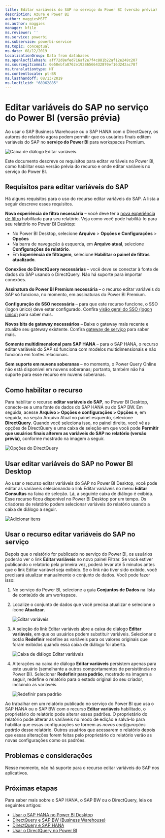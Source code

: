 ```yaml
---
title: Editar variáveis do SAP no serviço do Power BI (versão prévia)
description: Azure e Power BI
author: maggiesMSFT
ms.author: maggies
manager: kfile
ms.reviewer: ''
ms.service: powerbi
ms.subservice: powerbi-service
ms.topic: conceptual
ms.date: 08/12/2019
LocalizationGroup: Data from databases
ms.openlocfilehash: aff72d8efed716af2e7f4c881b22af12e248c207
ms.sourcegitcommit: 0e50ebfa8762e19286566432870ef16d242ac78f
ms.translationtype: HT
ms.contentlocale: pt-BR
ms.lasthandoff: 08/13/2019
ms.locfileid: "68962885"
---
```

# <a name="edit-sap-variables-in-the-power-bi-service-preview"></a>Editar variáveis do SAP no serviço do Power BI (versão prévia)

Ao usar o SAP Business Warehouse ou o SAP HANA com o DirectQuery, os autores de relatório agora podem permitir que os usuários finais editem variáveis do SAP no **serviço do Power BI** para workspaces Premium.

![Caixa de diálogo Editar variáveis](media/service-edit-sap-variables/sap-edit-variables-dialog.png)

Este documento descreve os requisitos para editar variáveis no Power BI, como habilitar essa versão prévia do recurso e onde editar variáveis no serviço do Power BI.

## <a name="requirements-for-sap-edit-variables"></a>Requisitos para editar variáveis do SAP

Há alguns requisitos para o uso do recurso editar variáveis do SAP. A lista a seguir descreve esses requisitos.

**Nova experiência de filtro necessária** – você deve ter a [nova experiência de filtro](power-bi-report-filter.md) habilitada para seu relatório. Veja como você pode habilitá-lo para seu relatório no Power BI Desktop:
- No Power BI Desktop, selecione **Arquivo** > **Opções e Configurações** > **Opções**
- Na barra de navegação à esquerda, em **Arquivo atual**, selecione **Configurações de relatório**.
- Em **Experiência de filtragem**, selecione **Habilitar o painel de filtros atualizado**.

**Conexões do DirectQuery necessárias** – você deve se conectar à fonte de dados do SAP usando o DirectQuery. Não há suporte para importar conexões.

**Assinatura do Power BI Premium necessária** – o recurso editar variáveis do SAP só funciona, no momento, em assinaturas do Power BI Premium.

**Configuração de SSO necessária** – para que este recurso funcione, o SSO (logon único) deve estar configurado. Confira [visão geral do SSO (logon único)](service-gateway-sso-overview.md) para saber mais.

**Novos bits de gateway necessários** – Baixe o gateway mais recente e atualize seu gateway existente. Confira [gateway de serviço](service-gateway-onprem.md) para saber mais.

**Somente multidimensional para SAP HANA** – para o SAP HANA, o recurso editar variáveis do SAP só funciona com modelos multidimensionais e não funciona em fontes relacionais.

**Sem suporte em nuvens soberanas** – no momento, o Power Query Online não está disponível em nuvens soberanas; portanto, também não há suporte para esse recurso em nuvens soberanas.

## <a name="how-to-enable-the-feature"></a>Como habilitar o recurso

Para habilitar o recurso **editar variáveis do SAP**, no Power BI Desktop, conecte-se a uma fonte de dados do SAP HANA ou do SAP BW. Em seguida, acesse **Arquivo > Opções e configurações > Opções** e, em seguida, na seção Arquivo Atual no painel esquerdo, selecione **DirectQuery**. Quando você seleciona isso, no painel direito, você vê as opções de DirectQuery e uma caixa de seleção em que você pode **Permitir que usuários finais alterem as variáveis do SAP no relatório (versão prévia)**, conforme mostrado na imagem a seguir.

![Opções do DirectQuery](media/service-edit-sap-variables/sap-preview-setting-in-desktop.png)

## <a name="use-sap-edit-variables-in-power-bi-desktop"></a>Usar editar variáveis do SAP no Power BI Desktop

Ao usar o recurso editar variáveis do SAP no Power BI Desktop, você pode editar as variáveis selecionando o link Editar variáveis no menu **Editar Consultas** na faixa de seleção. Lá, a seguinte caixa de diálogo é exibida. Esse recurso ficou disponível no Power BI Desktop por um tempo. Os criadores de relatório podem selecionar variáveis do relatório usando a caixa de diálogo a seguir.

![Adicionar itens](media/service-edit-sap-variables/sap-variables-add-items.png)

## <a name="use-sap-edit-variables-in-the-service"></a>Usar o recurso editar variáveis do SAP no serviço

Depois que o relatório for publicado no serviço do Power BI, os usuários poderão ver o link **Editar variáveis** no novo painel Filtrar. Se você estiver publicando o relatório pela primeira vez, poderá levar até 5 minutos antes que o link Editar variável seja exibido. Se o link não tiver sido exibido, você precisará atualizar manualmente o conjunto de dados.
Você pode fazer isso:

1. No serviço do Power BI, selecione a guia **Conjuntos de Dados** na lista de conteúdo de um workspace.

2. Localize o conjunto de dados que você precisa atualizar e selecione o ícone **Atualizar**.

    ![Editar variáveis](media/service-edit-sap-variables/sap-edit-variables-link.png)

3. A seleção do link Editar variáveis abre a caixa de diálogo **Editar variáveis**, em que os usuários podem substituir variáveis. Selecionar o botão **Redefinir** redefine as variáveis para os valores originais que foram exibidos quando essa caixa de diálogo foi aberta.

    ![Caixa de diálogo Editar variáveis](media/service-edit-sap-variables/sap-edit-variables-dialog.png)

4. Alterações na caixa de diálogo **Editar variáveis** persistem apenas para este usuário (semelhante a outros comportamentos de persistência no Power BI). Selecionar **Redefinir para padrão**, mostrado na imagem a seguir, redefine o relatório para o estado original do seu criador, incluindo as variáveis.

    ![Redefinir para padrão](media/service-edit-sap-variables/reset-to-default.png)

Ao trabalhar em um relatório publicado no serviço do Power BI que usa o SAP HANA ou o SAP BW com o recurso **Editar variáveis** habilitado, o proprietário do relatório pode alterar esses padrões. O proprietário do relatório pode alterar as variáveis no modo de edição e salvá-lo para habilitar que essas configurações se tornem as *novas configurações padrão* desse relatório. Outros usuários que acessarem o relatório depois que essas alterações forem feitas pelo proprietário do relatório verão as novas configurações como os padrões.

## <a name="issues-and-considerations"></a>Problemas e considerações

Nesse momento, não há suporte para o recurso editar variáveis do SAP nos aplicativos.

## <a name="next-steps"></a>Próximas etapas

Para saber mais sobre o SAP HANA, o SAP BW ou o DirectQuery, leia os seguintes artigos:

- [Usar o SAP HANA no Power BI Desktop](desktop-sap-hana.md)
- [DirectQuery e SAP BW (Business Warehouse)](desktop-directquery-sap-bw.md)
- [DirectQuery e SAP HANA](desktop-directquery-sap-hana.md)
- [Usar o DirectQuery no Power BI](desktop-directquery-about.md)